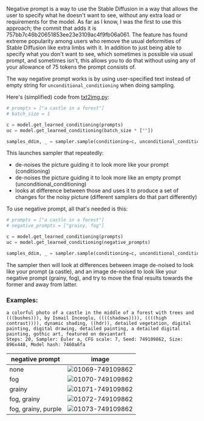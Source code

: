 Negative prompt is a way to use the Stable Diffusion in a way that allows the user to specify what he doesn't want to see, without any extra load or requirements for the model. As far as I know, I was the first to use this approach; the commit that adds it is 757bb7c46b20651853ee23e3109ac4f9fb06a061. The feature has found extreme popularity among users who remove the usual deformities of Stable Diffusion like extra limbs with it. In addition to just being able to specify what you don't want to see, which sometimes is possible via usual prompt, and sometimes isn't, this allows you to do that without using any of your allowance of 75 tokens the prompt consists of.

The way negative prompt works is by using user-specified text instead of empty string for `unconditional_conditioning` when doing sampling.

Here's (simplified) code from [txt2img.py](https://github.com/CompVis/stable-diffusion/blob/main/scripts/txt2img.py):

```python
# prompts = ["a castle in a forest"]
# batch_size = 1

c = model.get_learned_conditioning(prompts)
uc = model.get_learned_conditioning(batch_size * [""])

samples_ddim, _ = sampler.sample(conditioning=c, unconditional_conditioning=uc, [...])
```

This launches sampler that repeatedly:
- de-noises the picture guiding it to look more like your prompt (conditioning)
- de-noises the picture guiding it to look more like an empty prompt (unconditional_conditioning)
- looks at difference between those and uses it to produce a set of changes for the noisy picture (different samplers do that part differently)

To use negative prompt, all that's needed is this:

```python
# prompts = ["a castle in a forest"]
# negative_prompts = ["grainy, fog"]

c = model.get_learned_conditioning(prompts)
uc = model.get_learned_conditioning(negative_prompts)

samples_ddim, _ = sampler.sample(conditioning=c, unconditional_conditioning=uc, [...])
```

The sampler then will look at differences between image de-noised to look like your prompt (a castle), and an image de-noised to look like your negative prompt (grainy, fog), and try to move the final results towards the former and away from latter.

### Examples:

```
a colorful photo of a castle in the middle of a forest with trees and (((bushes))), by Ismail Inceoglu, ((((shadows)))), ((((high contrast)))), dynamic shading, ((hdr)), detailed vegetation, digital painting, digital drawing, detailed painting, a detailed digital painting, gothic art, featured on deviantart
Steps: 20, Sampler: Euler a, CFG scale: 7, Seed: 749109862, Size: 896x448, Model hash: 7460a6fa
```

| negative prompt     | image                                                                                                                     |
|---------------------|---------------------------------------------------------------------------------------------------------------------------|
| none                | ![01069-749109862](https://user-images.githubusercontent.com/20920490/192156368-18360487-0dcf-4b7d-b57e-b3fa80a81f1a.png) |
| fog                 | ![01070-749109862](https://user-images.githubusercontent.com/20920490/192156405-9c43ba8c-4eb8-415d-9f4d-902c8cf69b6d.png) |
| grainy              | ![01071-749109862](https://user-images.githubusercontent.com/20920490/192156421-17e53296-df5c-4e82-bf9a-f1ca562d3ad0.png) |
| fog, grainy         | ![01072-749109862](https://user-images.githubusercontent.com/20920490/192156430-3d05e5c4-2b86-409c-a357-a31178e0cb30.png) |
| fog, grainy, purple | ![01073-749109862](https://user-images.githubusercontent.com/20920490/192156440-ec59abe8-1a18-4372-a100-0da8bc1f8d13.png) |
